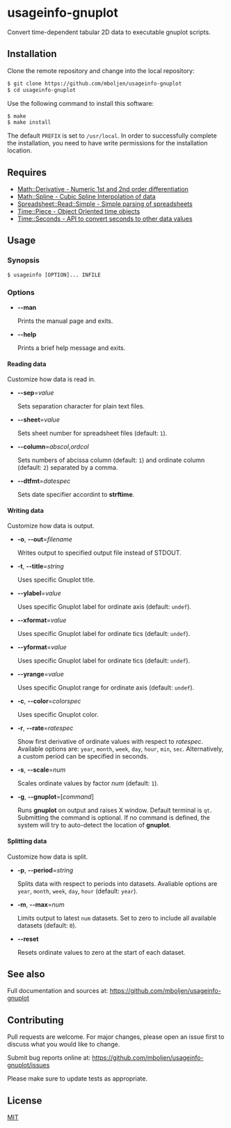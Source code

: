 # usageinfo-gnuplot

Convert time-dependent tabular 2D data to executable gnuplot scripts.

## Installation

Clone the remote repository and change into the local repository:

```bash
$ git clone https://github.com/mboljen/usageinfo-gnuplot
$ cd usageinfo-gnuplot
```

Use the following command to install this software:

```bash
$ make
$ make install
```

The default `PREFIX` is set to `/usr/local`.  In order to successfully complete the installation, you need to have write permissions for the installation location.

## Requires

+ [Math::Derivative - Numeric 1st and 2nd order differentiation](https://metacpan.org/pod/Math::Derivative)
+ [Math::Spline - Cubic Spline Interpolation of data](https://metacpan.org/pod/Math::Spline)
+ [Spreadsheet::Read::Simple - Simple parsing of spreadsheets](https://github.com/mboljen/spreadsheet-read-simple-perl)
+ [Time::Piece - Object Oriented time objects](https://metacpan.org/pod/Time::Piece)
+ [Time::Seconds - API to convert seconds to other data values](https://metacpan.org/pod/Time::Seconds)

## Usage

### Synopsis

```console
$ usageinfo [OPTION]... INFILE
```

### Options

- **--man**
  
  Prints the manual page and exits.

- **--help**
  
  Prints a brief help message and exits.

#### Reading data

Customize how data is read in.

- **--sep**=_value_
  
  Sets separation character for plain text files.

- **--sheet**=_value_
  
  Sets sheet number for spreadsheet files (default: `1`).

- **--column**=_abscol_,_ordcol_
  
  Sets numbers of abcissa column (default: `1`) and ordinate column (default: `2`) separated by a comma.

- **--dtfmt**=_datespec_
  
  Sets date specifier accordint to **strftime**.

#### Writing data

Customize how data is output.

- **-o**, **--out**=_filename_
  
  Writes output to specified output file instead of STDOUT.

- **-t**, **--title**=_string_
  
  Uses specific Gnuplot title.

- **--ylabel**=_value_
  
  Uses specific Gnuplot label for ordinate axis (default: `undef`).

- **--xformat**=_value_
  
  Uses specific Gnuplot label for ordinate tics (default: `undef`).

- **--yformat**=_value_
  
  Uses specific Gnuplot label for ordinate tics (default: `undef`).

- **--yrange**=_value_
  
  Uses specific Gnuplot range for ordinate axis (default: `undef`).

- **-c**, **--color**=_colorspec_
  
  Uses specific Gnuplot color.

- **-r**, **--rate**=_ratespec_
  
  Show first derivative of ordinate values with respect to _ratespec_. Available options are: `year`, `month`, `week`, `day`, `hour`, `min`, `sec`.  Alternatively, a custom period can be specified in seconds.

- **-s**, **--scale**=_num_
  
  Scales ordinate values by factor _num_ (default: `1`).

- **-g**, **--gnuplot**=[_command_]
  
  Runs **gnuplot** on output and raises X window.  Default terminal is `qt`.  Submitting the command is optional.  If no command is defined, the system will try to auto-detect the location of **gnuplot**.

#### Splitting data

Customize how data is split.

* **-p**, **--period**=_string_
  
  Splits data with respect to periods into datasets. Avaliable options are `year`, `month`, `week`, `day`, `hour` (default: `year`).

* **-m**, **--max**=_num_
  
  Limits output to latest `num` datasets.  Set to zero to include all available datasets (default: `0`).

* **--reset**
  
  Resets ordinate values to zero at the start of each dataset.

## See also

Full documentation and sources at: <https://github.com/mboljen/usageinfo-gnuplot>

## Contributing

Pull requests are welcome.  For major changes, please open an issue first to discuss what you would like to change.

Submit bug reports online at: <https://github.com/mboljen/usageinfo-gnuplot/issues>

Please make sure to update tests as appropriate.

## License

[MIT](https://choosealicense.com/licenses/mit/)
